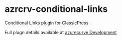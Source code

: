 # azrcrv-conditional-links
Conditional Links plugin for ClassicPress

Full plugn details available at [azurecurve Development](https://development.azurecurve.co.uk/classicpress-plugins/conditional-links/)
